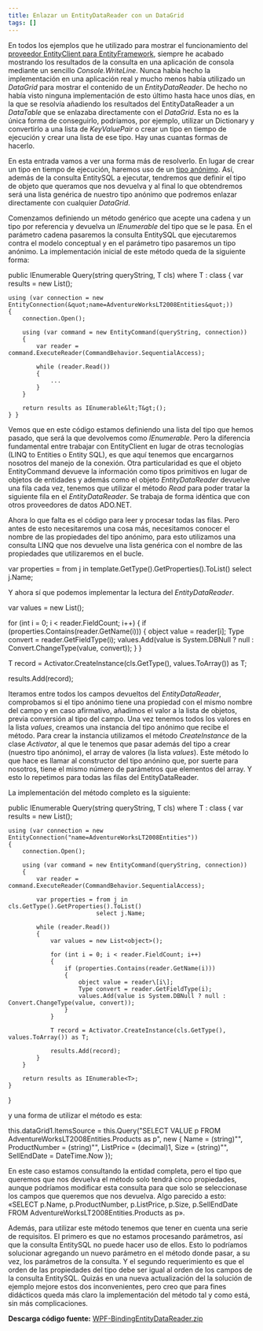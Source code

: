 ```yaml
---
title: Enlazar un EntityDataReader con un DataGrid
tags: []
---
```

En todos los ejemplos que he utilizado para mostrar el funcionamiento del [proveedor EntityClient para EntityFramework](http://msdn.microsoft.com/es-es/library/bb738561.aspx), siempre he acabado mostrando los resultados de la consulta en una aplicación de consola mediante un sencillo _Console.WriteLine_. Nunca había hecho la implementación en una aplicación real y mucho menos había utilizado un _DataGrid_ para mostrar el contenido de un _EntityDataReader_. De hecho no había visto ninguna implementación de esto último hasta hace unos días, en la que se resolvía añadiendo los resultados del EntityDataReader a un _DataTable_ que se enlazaba directamente con el _DataGrid_. Esta no es la única forma de conseguirlo, podríamos, por ejemplo, utilizar un Dictionary y convertirlo a una lista de _KeyValuePair_ o crear un tipo en tiempo de ejecución y crear una lista de ese tipo. Hay unas cuantas formas de hacerlo.

En esta entrada vamos a ver una forma más de resolverlo. En lugar de crear un tipo en tiempo de ejecución, haremos uso de un [tipo anónimo](http://msdn.microsoft.com/es-es/library/bb397696.aspx). Así, además de la consulta EntitySQL a ejecutar, tendremos que definir el tipo de objeto que queramos que nos devuelva y al final lo que obtendremos será una lista genérica de nuestro tipo anónimo que podremos enlazar directamente con cualquier _DataGrid_.

Comenzamos definiendo un método genérico que acepte una cadena y un tipo por referencia y devuelva un _IEnumerable_ del tipo que se le pasa. En el parámetro cadena pasaremos la consulta EntitySQL que ejecutaremos contra el modelo conceptual y en el parámetro tipo pasaremos un tipo anónimo. La implementación inicial de este método queda de la siguiente forma:

public IEnumerable<T> Query<T>(string queryString, T cls) where T : class { var results = new List<T>();

    using (var connection = new EntityConnection(&quot;name=AdventureWorksLT2008Entities&quot;))
    {
        connection.Open();
    
        using (var command = new EntityCommand(queryString, connection))
        {
            var reader = command.ExecuteReader(CommandBehavior.SequentialAccess);
    
            while (reader.Read())
            {
                ...
            }
        }
    
        return results as IEnumerable&lt;T&gt;();
    } }
    

</pre>

Vemos que en este código estamos definiendo una lista del tipo que hemos pasado, que será la que devolvemos como _IEnumerable_. Pero la diferencia fundamental entre trabajar con EntityClient en lugar de otras tecnologías (LINQ to Entities o Entity SQL), es que aquí tenemos que encargarnos nosotros del manejo de la conexión. Otra particularidad es que el objeto EntityCommand devueve la información como tipos primitivos en lugar de objetos de entidades y además como el objeto _EntityDataReader_ devuelve una fila cada vez, tenemos que utilizar el método _Read_ para poder tratar la siguiente fila en el _EntityDataReader_. Se trabaja de forma idéntica que con otros proveedores de datos ADO.NET.

Ahora lo que falta es el código para leer y procesar todas las filas. Pero antes de esto necesitaremos una cosa más, necesitamos conocer el nombre de las propiedades del tipo anónimo, para esto utilizamos una consulta LINQ que nos devuelve una lista genérica con el nombre de las propiedades que utilizaremos en el bucle.

var properties = from j in template.GetType().GetProperties().ToList()
                      select j.Name;

Y ahora sí que podemos implementar la lectura del _EntityDataReader_.

var values = new List<object>();

for (int i = 0; i < reader.FieldCount; i++)
{
    if (properties.Contains(reader.GetName(i)))
    {
        object value = reader\[i\];
        Type convert = reader.GetFieldType(i);
        values.Add(value is System.DBNull ? null : Convert.ChangeType(value, convert));
    }
}

T record = Activator.CreateInstance(cls.GetType(), values.ToArray()) as T;

results.Add(record);

Iteramos entre todos los campos devueltos del _EntityDataReader_, comprobamos si el tipo anónimo tiene una propiedad con el mismo nombre del campo y en caso afirmativo, añadimos el valor a la lista de objetos, previa conversión al tipo del campo. Una vez tenemos todos los valores en la lista _values_, creamos una instancia del tipo anónimo que recibe el método. Para crear la instancia utilizamos el método _CreateInstance_ de la clase _Activator_, al que le tenemos que pasar además del tipo a crear (nuestro tipo anónimo), el array de valores (la lista _values_). Este método lo que hace es llamar al constructor del tipo anónino que, por suerte para nosotros, tiene el mismo número de parámetros que elementos del array. Y esto lo repetimos para todas las filas del EntityDataReader.

La implementación del método completo es la siguiente:

public IEnumerable<T> Query<T>(string queryString, T cls) where T : class
{
    var results = new List<T>();

    using (var connection = new EntityConnection("name=AdventureWorksLT2008Entities"))
    {
        connection.Open();

        using (var command = new EntityCommand(queryString, connection))
        {
            var reader = command.ExecuteReader(CommandBehavior.SequentialAccess);

            var properties = from j in cls.GetType().GetProperties().ToList()
                             select j.Name;

            while (reader.Read())
            {
                var values = new List<object>();

                for (int i = 0; i < reader.FieldCount; i++)
                {
                    if (properties.Contains(reader.GetName(i)))
                    {
                        object value = reader\[i\];
                        Type convert = reader.GetFieldType(i);
                        values.Add(value is System.DBNull ? null : Convert.ChangeType(value, convert));
                    }
                }

                T record = Activator.CreateInstance(cls.GetType(), values.ToArray()) as T;

                results.Add(record);
            }
        }

        return results as IEnumerable<T>;
    }
}

y una forma de utilizar el método es esta:

this.dataGrid1.ItemsSource = this.Query("SELECT VALUE p FROM AdventureWorksLT2008Entities.Products as p", new
  {
      Name = (string)"",
      ProductNumber = (string)"",
      ListPrice = (decimal)1,
      Size = (string)"",
      SellEndDate = DateTime.Now
  });



En este caso estamos consultando la entidad completa, pero el tipo que queremos que nos devuelva el método solo tendrá cinco propiedades, aunque podríamos modificar esta consulta para que solo se seleccionase los campos que queremos que nos devuelva. Algo parecido a esto: «SELECT p.Name, p.ProductNumber, p.ListPrice, p.Size, p.SellEndDate FROM AdventureWorksLT2008Entities.Products as p».

Además, para utilizar este método tenemos que tener en cuenta una serie de requisitos. El primero es que no estamos procesando parámetros, así que la consulta EntitySQL no puede hacer uso de ellos. Esto lo podríamos solucionar agregando un nuevo parámetro en el método donde pasar, a su vez, los parámetros de la consulta. Y el segundo requerimiento es que el orden de las propiedades del tipo debe ser igual al orden de los campos de la consulta EntitySQL. Quizás en una nueva actualización del la solución de ejemplo mejore estos dos inconvenientes, pero creo que para fines didácticos queda más claro la implementación del método tal y como está, sin más complicaciones.

**Descarga código fuente:** 
[WPF-BindingEntityDataReader.zip](http://sdrv.ms/1aiPHvh)

